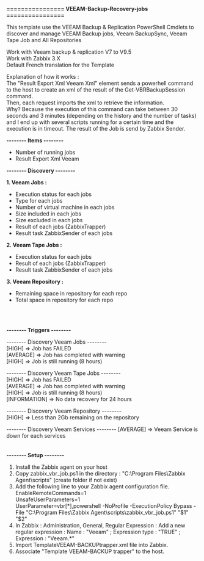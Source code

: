 **================ VEEAM-Backup-Recovery-jobs ================**

This template use the VEEAM Backup & Replication PowerShell Cmdlets to discover and manage VEEAM Backup jobs, Veeam BackupSync, Veeam Tape Job and All Repositories 

Work with Veeam backup & replication V7 to V9.5<br />
Work with Zabbix 3.X<br />
Default French translation for the Template

Explanation of how it works :<br />
The "Result Export Xml Veeam Xml" element sends a powerhell command to the host to create an xml of the result of the Get-VBRBackupSession command.<br />
Then, each request imports the xml to retrieve the information.<br />
Why? Because the execution of this command can take between 30 seconds and 3 minutes (depending on the history and the number of tasks) and I end up with several scripts running for a certain time and the execution is in timeout.
The result of the Job is send by Zabbix Sender.<br />

**-------- Items --------**

  - Number of running jobs<br />
  - Result Export Xml Veeam<br />

**-------- Discovery --------**

**1. Veeam Jobs :** 
  - Execution status for each jobs
  - Type for each jobs
  - Number of virtual machine in each jobs
  - Size included in each jobs
  - Size excluded in each jobs
  - Result of each jobs (ZabbixTrapper)
  - Result task ZabbixSender of each jobs

**2. Veeam Tape Jobs :**
  - Execution status for each jobs
  - Result of each jobs (ZabbixTrapper)
  - Result task ZabbixSender of each jobs

**3. Veeam Repository :**<br />
  - Remaining space in repository for each repo<br />
  - Total space in repository for each repo<br />
<br />
<br />

**-------- Triggers --------**<br />

-------- Discovery Veeam Jobs --------<br />
[HIGH] => Job has FAILED <br />
[AVERAGE] => Job has completed with warning  
[HIGH] => Job is still running (8 hours)

-------- Discovery Veeam Tape Jobs --------<br />
[HIGH] => Job has FAILED <br />
[AVERAGE] => Job has completed with warning<br />
[HIGH] => Job is still running (8 hours)<br />
[INFORMATION] => No data recovery for 24 hours<br />

-------- Discovery Veeam Repository --------<br />
[HIGH] => Less than 2Gb remaining on the repository


-------- Discovery Veeam Services --------
[AVERAGE] => Veeam Service is down for each services<br />
<br />
<br />
**-------- Setup --------**

1. Install the Zabbix agent on your host
2. Copy zabbix_vbr_job.ps1 in the directory : "C:\Program Files\Zabbix Agent\scripts\" (create folder if not exist)
3. Add the following line to your Zabbix agent configuration file.<br />
EnableRemoteCommands=1 <br />
UnsafeUserParameters=1 <br />
UserParameter=vbr[*],powershell -NoProfile -ExecutionPolicy Bypass -File "C:\Program Files\Zabbix Agent\scripts\zabbix_vbr_job.ps1" "$1" "$2"
4. In Zabbix : Administration, General, Regular Expression : Add a new regular expression : 
Name : "Veeam"    ;     Expression type : "TRUE"     ;     	Expression : "Veeam.*"
5. Import TemplateVEEAM-BACKUPtrapper.xml file into Zabbix. 
6. Associate "Template VEEAM-BACKUP trapper" to the host.
